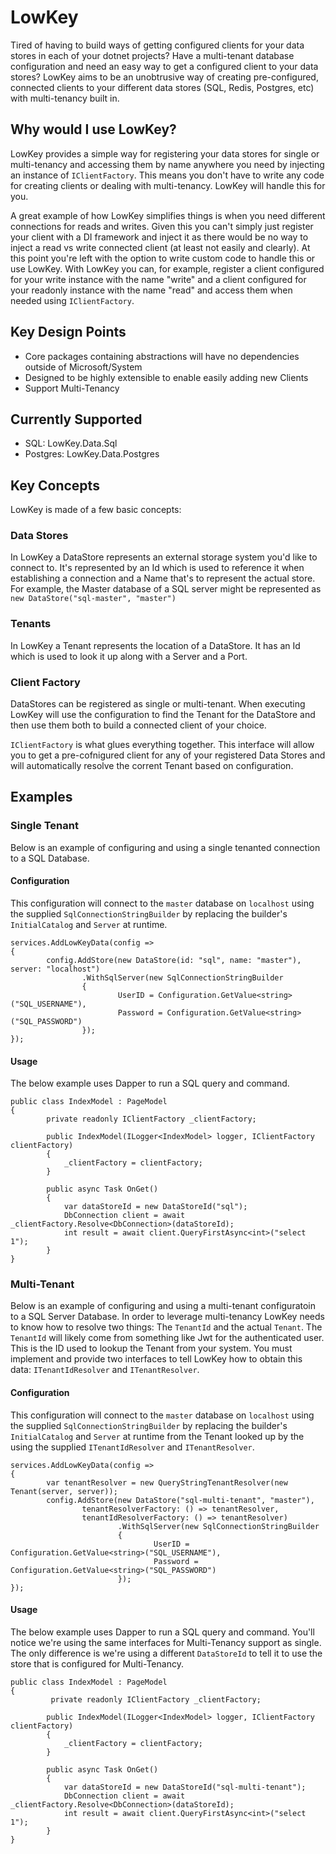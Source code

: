 # LowKey

Tired of having to build ways of getting configured clients for your data stores in each of your dotnet projects? Have a multi-tenant database configuration and need an easy way to get a configured client to your data stores? LowKey aims to be an unobtrusive way of creating pre-configured, connected clients to your different data stores (SQL, Redis, Postgres, etc) with multi-tenancy built in.

## Why would I use LowKey?

LowKey provides a simple way for registering your data stores for single or multi-tenancy and accessing them by name anywhere you need by injecting an instance of `IClientFactory`. This means you don't have to write any code for creating clients or dealing with multi-tenancy. LowKey will handle this for you.

A great example of how LowKey simplifies things is when you need different connections for reads and writes. Given this you can't simply just register your client with a DI framework and inject it as there would be no way to inject a read vs write connected client (at least not easily and clearly). At this point you're left with the option to write custom code to handle this or use LowKey. With LowKey you can, for example, register a client configured for your write instance with the name "write" and a client configured for your readonly instance with the name "read" and access them when needed using `IClientFactory`. 

## Key Design Points

* Core packages containing abstractions will have no dependencies outside of Microsoft/System
* Designed to be highly extensible to enable easily adding new Clients
* Support Multi-Tenancy

## Currently Supported

* SQL: LowKey.Data.Sql
* Postgres: LowKey.Data.Postgres

## Key Concepts

LowKey is made of a few basic concepts:

### Data Stores

In LowKey a DataStore represents an external storage system you'd like to connect to. It's represented by an Id which is used to reference it when establishing a connection and a Name that's to represent the actual store. For example, the Master database of a SQL server might be represented as `new DataStore("sql-master", "master")`

### Tenants

In LowKey a Tenant represents the location of a DataStore. It has an Id which is used to look it up along with a Server and a Port.

### Client Factory

DataStores can be registered as single or multi-tenant. When executing LowKey will use the configuration to find the Tenant for the DataStore and then use them both to build a connected client of your choice.

`IClientFactory` is what glues everything together. This interface will allow you to get a pre-cofnigured client for any of your registered Data Stores and will automatically resolve the corrent Tenant based on configuration.

## Examples

### Single Tenant

Below is an example of configuring and using a single tenanted connection to a SQL Database.

#### Configuration
This configuration will connect to the `master` database on `localhost` using the supplied `SqlConnectionStringBuilder` by replacing the builder's `InitialCatalog` and `Server` at runtime.

```
services.AddLowKeyData(config => 
{
        config.AddStore(new DataStore(id: "sql", name: "master"), server: "localhost")
                .WithSqlServer(new SqlConnectionStringBuilder
                {
                        UserID = Configuration.GetValue<string>("SQL_USERNAME"),
                        Password = Configuration.GetValue<string>("SQL_PASSWORD")
                });
});
```

#### Usage
The below example uses Dapper to run a SQL query and command.
```
public class IndexModel : PageModel
{
        private readonly IClientFactory _clientFactory;

        public IndexModel(ILogger<IndexModel> logger, IClientFactory clientFactory)
        {
            _clientFactory = clientFactory;
        }

        public async Task OnGet()
        {
            var dataStoreId = new DataStoreId("sql");
            DbConnection client = await _clientFactory.Resolve<DbConnection>(dataStoreId);
            int result = await client.QueryFirstAsync<int>("select 1");
        }
}
```

### Multi-Tenant

Below is an example of configuring and using a multi-tenant configuratoin to a SQL Server  Database. In order to leverage multi-tenancy LowKey needs to know how to resolve two things: The `TenantId` and the actual `Tenant`. The `TenantId` will likely come from something like Jwt for the authenticated user. This is the ID used to lookup the Tenant from your system. You must implement and provide two interfaces to tell LowKey how to obtain this data: `ITenantIdResolver` and `ITenantResolver`.

#### Configuration
This configuration will connect to the `master` database on `localhost` using the supplied `SqlConnectionStringBuilder` by replacing the builder's `InitialCatalog` and `Server` at runtime from the Tenant looked up by the using the supplied `ITenantIdResolver` and `ITenantResolver`.

```
services.AddLowKeyData(config => 
{
        var tenantResolver = new QueryStringTenantResolver(new Tenant(server, server));
        config.AddStore(new DataStore("sql-multi-tenant", "master"),
                tenantResolverFactory: () => tenantResolver,
                tenantIdResolverFactory: () => tenantResolver)
                        .WithSqlServer(new SqlConnectionStringBuilder
                        {
                                UserID = Configuration.GetValue<string>("SQL_USERNAME"),
                                Password = Configuration.GetValue<string>("SQL_PASSWORD")
                        });
});
```

#### Usage
The below example uses Dapper to run a SQL query and command. You'll notice we're using the same interfaces for Multi-Tenancy support as single. The only difference is we're using a different `DataStoreId` to tell it to use the store that is configured for Multi-Tenancy.

```
public class IndexModel : PageModel
{
         private readonly IClientFactory _clientFactory;

        public IndexModel(ILogger<IndexModel> logger, IClientFactory clientFactory)
        {
            _clientFactory = clientFactory;
        }

        public async Task OnGet()
        {
            var dataStoreId = new DataStoreId("sql-multi-tenant");
            DbConnection client = await _clientFactory.Resolve<DbConnection>(dataStoreId);
            int result = await client.QueryFirstAsync<int>("select 1");
        }
}
```
